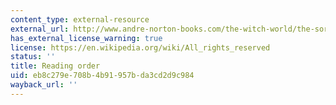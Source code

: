 ```yaml
---
content_type: external-resource
external_url: http://www.andre-norton-books.com/the-witch-world/the-sorcerer-s-conspectus/977-ww-reading-order#ro-2
has_external_license_warning: true
license: https://en.wikipedia.org/wiki/All_rights_reserved
status: ''
title: Reading order
uid: eb8c279e-708b-4b91-957b-da3cd2d9c984
wayback_url: ''
---
```

